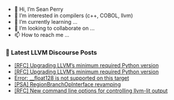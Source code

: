 - 👋 Hi, I’m Sean Perry
- 👀 I’m interested in compilers (c++, COBOL, llvm)
- 🌱 I’m currently learning ...
- 💞️ I’m looking to collaborate on ...
- 📫 How to reach me ...

<!---
s66perry/s66perry is a ✨ special ✨ repository because its `README.md` (this file) appears on your GitHub profile.
You can click the Preview link to take a look at your changes.
--->
### 📕 Latest LLVM Discourse Posts

<!-- DISCOURSE-LLVM:START -->
- [[RFC] Upgrading LLVM’s minimum required Python version](https://discourse.llvm.org/t/rfc-upgrading-llvm-s-minimum-required-python-version/88605#post_2)
- [[RFC] Upgrading LLVM’s minimum required Python version](https://discourse.llvm.org/t/rfc-upgrading-llvm-s-minimum-required-python-version/88605#post_1)
- [Error: __float128 is not supported on this target](https://discourse.llvm.org/t/error-float128-is-not-supported-on-this-target/72397#post_2)
- [[PSA] RegionBranchOpInterface revamping](https://discourse.llvm.org/t/psa-regionbranchopinterface-revamping/88583#post_4)
- [[RFC] New command line options for controlling llvm-lit output](https://discourse.llvm.org/t/rfc-new-command-line-options-for-controlling-llvm-lit-output/88568#post_7)
<!-- DISCOURSE-LLVM:END -->
